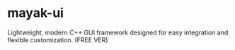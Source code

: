 # mayak-ui
Lightweight, modern C++ GUI framework designed for easy integration and flexible customization. (FREE VER)
